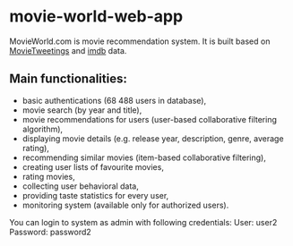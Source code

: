 # movie-world-web-app

MovieWorld.com is movie recommendation system. It is built based on <a href="https://github.com/sidooms/MovieTweetings" target="_blank">MovieTweetings</a> and <a href="https://www.imdb.com" target="_blank">imdb</a> data. 

## Main functionalities:

- basic authentications (68 488 users in database),
- movie search (by year and title),
- movie recommendations for users (user-based collaborative filtering algorithm),
- displaying movie details (e.g. release year, description, genre, average rating),
- recommending similar movies (item-based collaborative filtering),
- creating user lists of favourite movies,
- rating movies,
- collecting user behavioral data,
- providing taste statistics for every user,
- monitoring system (available only for authorized users).

You can login to system as admin with following credentials:
User: user2
Password: password2
